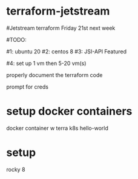# terraform-jetstream

#Jetstream terraform Friday 21st next week

#TODO:

#1: ubuntu 20
#2: centos 8
#3: JSI-API Featured

#4: set up 1 vm then 5-20 vm(s)

properly document the terraform code

prompt for creds

# setup docker containers
docker container w terra
k8s hello-world

# setup
rocky 8
